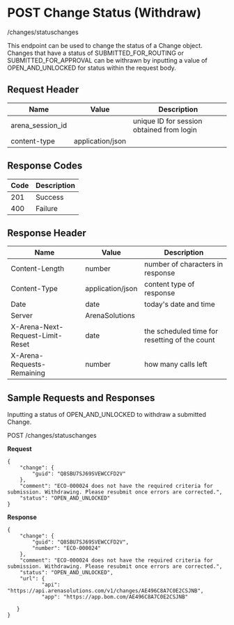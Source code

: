 # POST Change Status (Withdraw)
/changes/statuschanges

This endpoint can be used  to change the status of a Change object. Changes that have a status of SUBMITTED_FOR_ROUTING or SUBMITTED_FOR_APPROVAL can be withrawn by inputting a value of OPEN_AND_UNLOCKED for status within the request body.

## Request Header

| Name<br> | Value<br> | Description<br> |
|  --- |  --- |  --- | 
| arena_session_id<br> |   | unique ID for session obtained from login<br> |
| content-type<br> | application/json<br> |   |

## Response Codes

| Code<br> | Description<br> |
|  --- |  --- | 
| 201<br> | Success<br> |
| 400<br> | Failure<br> |

## Response Header

| Name<br> | Value<br> | Description<br> |
|  --- |  --- |  --- | 
| Content-Length<br> | number<br> | number of characters in response<br> |
| Content-Type<br> | application/json<br> | content type of response<br> |
| Date<br> | date<br> | today's date and time<br> |
| Server<br> | ArenaSolutions<br> |   |
| X-Arena-Next-Request-Limit-Reset<br> | date<br> | the scheduled time for resetting of the count<br> |
| X-Arena-Requests-Remaining<br> | number<br> | how many calls left<br> |

## Sample Requests and Responses
Inputting a status of OPEN_AND_UNLOCKED to withdraw a submitted Change.

POST /changes/statuschanges

**Request** 

```
{
    "change": {
        "guid": "Q8SBU7SJ69SVEWCCFD2V"
    },
    "comment": "ECO-000024 does not have the required criteria for submission. Withdrawing. Please resubmit once errors are corrected.",
    "status": "OPEN_AND_UNLOCKED"
}
```
**Response** 

```
{
    "change": {
        "guid": "Q8SBU7SJ69SVEWCCFD2V",
        "number": "ECO-000024"
    },
    "comment": "ECO-000024 does not have the required criteria for submission. Withdrawing. Please resubmit once errors are corrected.",
    "status": "OPEN_AND_UNLOCKED",
    "url": {
           "api": "https://api.arenasolutions.com/v1/changes/AE496C8A7C0E2CSJNB",
           "app": "https://app.bom.com/AE496C8A7C0E2CSJNB"

   }
}
```
